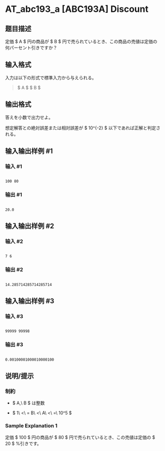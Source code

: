 # AT_abc193_a [ABC193A] Discount

## 题目描述

[problemUrl]: https://atcoder.jp/contests/abc193/tasks/abc193_a

定価 $ A $ 円の商品が $ B $ 円で売られているとき、この商品の売値は定価の何パーセント引きですか？

## 输入格式

入力は以下の形式で標準入力から与えられる。

> $ A $ $ B $

## 输出格式

答えを小数で出力せよ。  
 想定解答との絶対誤差または相対誤差が $ 10^{-2} $ 以下であれば正解と判定される。

## 输入输出样例 #1

### 输入 #1

```
100 80
```

### 输出 #1

```
20.0
```

## 输入输出样例 #2

### 输入 #2

```
7 6
```

### 输出 #2

```
14.285714285714285714
```

## 输入输出样例 #3

### 输入 #3

```
99999 99998
```

### 输出 #3

```
0.00100001000010000100
```

## 说明/提示

### 制約

- $ A,\ B $ は整数
- $ 1\ <\ = B\ <\ A\ <\ =\ 10^5 $

### Sample Explanation 1

定価 $ 100 $ 円の商品が $ 80 $ 円で売られているとき、この売値は定価の $ 20 $ %引きです。